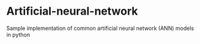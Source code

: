 # Artificial-neural-network
Sample implementation of common artificial neural network (ANN) models in python
